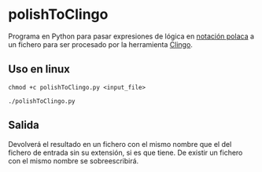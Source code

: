 # polishToClingo

Programa en Python para pasar expresiones de lógica en [notación polaca](https://en.wikipedia.org/wiki/Polish_notation) a un fichero para ser procesado por la herramienta [Clingo](https://potassco.org/clingo/).

## Uso en linux

`chmod +c polishToClingo.py <input_file>`

`./polishToClingo.py`

## Salida

Devolverá el resultado en un fichero con el mismo nombre que el del fichero de entrada sin su extensión, si es que tiene. De existir un fichero con el mismo nombre se sobreescribirá.
